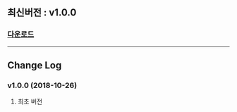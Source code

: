 ## 최신버전 :  v1.0.0

### [다운로드](https://kr.objectstorage.ncloud.com/itsb/sdk/GamePot_android_1017.zip)



---

## Change Log

### v1.0.0 (2018-10-26)

1. 최초 버전


